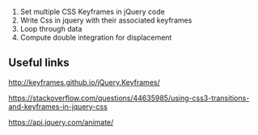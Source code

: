 1. Set multiple CSS Keyframes in jQuery code
2. Write Css in jquery with their associated keyframes
3. Loop through data
4. Compute double integration for displacement

## Useful links
http://keyframes.github.io/jQuery.Keyframes/

https://stackoverflow.com/questions/44635985/using-css3-transitions-and-keyframes-in-jquery-css

https://api.jquery.com/animate/



